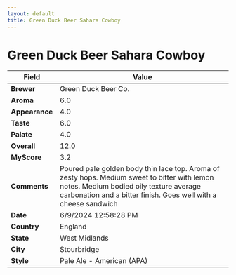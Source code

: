 ```yaml
---
layout: default
title: Green Duck Beer Sahara Cowboy
---
```


# Green Duck Beer Sahara Cowboy

| Field         | Value                                                                                                   |
|---------------|---------------------------------------------------------------------------------------------------------|
| **Brewer**    | Green Duck Beer Co.                                                                                        |
| **Aroma**     | 6.0                                                                                         |
| **Appearance**| 4.0                                                                                    |
| **Taste**     | 6.0                                                                                         |
| **Palate**    | 4.0                                                                                        |
| **Overall**   | 12.0                                                                                       |
| **MyScore**   | 3.2                                                                                       |
| **Comments**  | Poured pale golden body thin lace top.  Aroma of zesty hops. Medium sweet to bitter with lemon notes. Medium bodied oily texture average carbonation and a bitter finish. Goes well with a cheese sandwich                                                                                       |
| **Date**      | 6/9/2024 12:58:28 PM                                                                                          |
| **Country**   | England                                                                                       |
| **State**     | West Midlands                                                                                         |
| **City**      | Stourbridge                                                                                          |
| **Style**     | Pale Ale - American (APA)                                                                                         |
